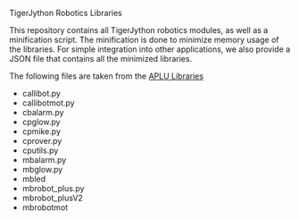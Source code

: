 TigerJython Robotics Libraries

This repository contains all TigerJython robotics modules, as well as a minification script. The minification is done to minimize memory usage of the libraries. For simple integration into other applications, we also provide a JSON file that contains all the minimized libraries.

The following files are taken from the [APLU Libraries](https://github.com/Tiger-Jython/Aplu-Libraries)
- callibot.py
- callibotmot.py
- cbalarm.py
- cpglow.py
- cpmike.py
- cprover.py
- cputils.py
- mbalarm.py
- mbglow.py
- mbled
- mbrobot_plus.py
- mbrobot_plusV2
- mbrobotmot